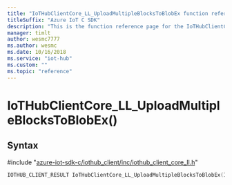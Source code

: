 ```yaml
---                             
title: "IoTHubClientCore_LL_UploadMultipleBlocksToBlobEx function reference | Microsoft Docs" 
titleSuffix: "Azure IoT C SDK"            
description: "This is the function reference page for the IoTHubClientCore_LL_UploadMultipleBlocksToBlobEx() function in the Azure IoT C SDK. This SDK is used with Azure IoT Hub and Azure IoT Hub Device Provisioning Service"            
manager: timlt                 
author: wesmc7777              
ms.author: wesmc               
ms.date: 10/16/2018                    
ms.service: "iot-hub"             
ms.custom: ""                
ms.topic: "reference"        
---                            
```


# IoTHubClientCore_LL_UploadMultipleBlocksToBlobEx()

## Syntax

\#include "[azure-iot-sdk-c/iothub_client/inc/iothub_client_core_ll.h](../iothub-client-core-ll-h.md)"  
```C
IOTHUB_CLIENT_RESULT IoTHubClientCore_LL_UploadMultipleBlocksToBlobEx(IOTHUB_CLIENT_CORE_LL_HANDLE  C2);
```

